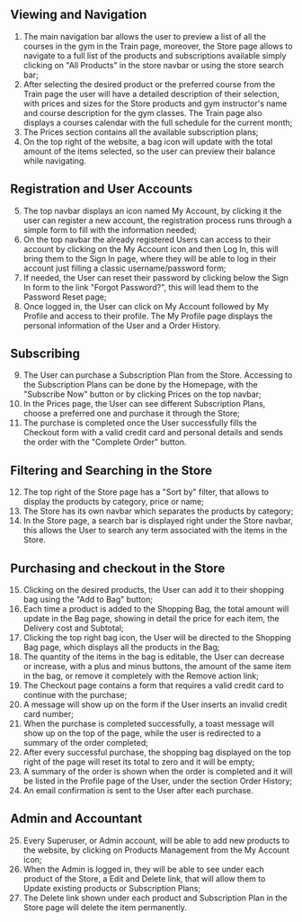 ## Viewing and Navigation
1. The main navigation bar allows the user to preview a list of all the courses in the gym in the Train page, moreover, the Store page allows to navigate to a full list of the products and subscriptions available simply clicking on "All Products" in the store navbar or using the store search bar;
2. After selecting the desired product or the preferred course from the Train page the user will have a detailed description of their selection, with prices and sizes for the Store products and gym instructor's name and course description for the gym classes. The Train page also displays a courses calendar with the full schedule for the current month;
3. The Prices section contains all the available subscription plans;
4. On the top right of the website, a bag icon will update with the total amount of the items selected, so the user can preview their balance while navigating.
## Registration and User Accounts
5. The top navbar displays an icon named My Account, by clicking it the user can register a new account, the registration process runs through a simple form to fill with the information needed;
6. On the top navbar the already registered Users can access to their account by clicking on the My Account icon and then Log In, this will bring them to the Sign In page, where they will be able to log in their account just filling a classic username/password form;
7. If needed, the User can reset their password by clicking below the Sign In form to the link "Forgot Password?", this will lead them to the Password Reset page;
8. Once logged in, the User can click on My Account followed by My Profile and access to their profile. The My Profile page displays the personal information of the User and a Order History.

## Subscribing
9. The User can purchase a Subscription Plan from the Store. Accessing to the Subscription Plans can be done by the Homepage, with the "Subscribe Now" button or by clicking Prices on the top navbar;
10. In the Prices page, the User can see different Subscription Plans, choose a preferred one and purchase it through the Store;
11. The purchase is completed once the User successfully fills the Checkout form with a valid credit card and personal details and sends the order with the "Complete Order" button.
## Filtering and Searching in the Store
12. The top right of the Store page has a "Sort by" filter, that allows to display the products by category, price or name;
13. The Store has its own navbar which separates the products by category;
14. In the Store page, a search bar is displayed right under the Store navbar, this allows the User to search any term associated with the items in the Store.
## Purchasing and checkout in the Store
15. Clicking on the desired products, the User can add it to their shopping bag using the "Add to Bag" button;
16. Each time a product is added to the Shopping Bag, the total amount will update in the Bag page, showing in detail the price for each item, the Delivery cost and Subtotal;
17. Clicking the top right bag icon, the User will be directed to the Shopping Bag page, which displays all the products in the Bag;
18. The quantity of the items in the bag is editable, the User can decrease or increase, with a plus and minus buttons, the amount of the same item in the bag, or remove it completely with the Remove action link;
19. The Checkout page contains a form that requires a valid credit card to continue with the purchase;
20. A message will show up on the form if the User inserts an invalid credit card number;
21. When the purchase is completed successfully, a toast message will show up on the top of the page, while the user is redirected to a summary of the order completed;
22. After every successful purchase, the shopping bag displayed on the top right of the page will reset its total to zero and it will be empty;
23. A summary of the order is shown when the order is completed and it will be listed in the Profile page of the User, under the section Order History;
24. An email confirmation is sent to the User after each purchase.
## Admin and Accountant
25. Every Superuser, or Admin account, will be able to add new products to the website, by clicking on Products Management from the My Account icon;
26. When the Admin is logged in, they will be able to see under each product of the Store, a Edit and Delete link, that will allow them to Update existing products or Subscription Plans;
27. The Delete link shown under each product and Subscription Plan in the Store page will delete the item permanently.
